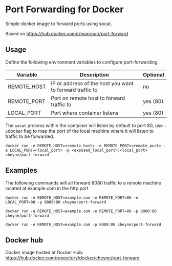 # Port Forwarding for Docker

Simple docker image to forward ports using socat.

Based on https://hub.docker.com/r/marcnuri/port-forward

## Usage

Define the following environment variables to configure port-forwarding.

| Variable    | Description                                              | Optional |
| ----------- | -------------------------------------------------------- | -------- |
| REMOTE_HOST | IP or address of the host you want to forward traffic to | no       |
| REMOTE_PORT | Port on remote host to forward traffic to                | yes (80) |
| LOCAL_PORT  | Port where container listens                             | yes (80) |

The `socat` process within the container will listen by default to port 80, use `-p`docker
flag to map the port of the local machine where it will listen to traffic to be forwarded.

```
docker run -e REMOTE_HOST=<remote_host> -e REMOTE_PORT=<remote_port> -e LOCAL_PORT=<local_port> -p <exposed_local_port>:<local_port> cheyne/port-forward
```

## Examples

The following commands will all forward 8080 traffic to a remote machine located at example.com
in the http port

```
docker run -e REMOTE_HOST=example.com -e REMOTE_PORT=80 -e LOCAL_PORT=80 -p 8080:80 cheyne/port-forward

docker run -e REMOTE_HOST=example.com -e REMOTE_PORT=80 -p 8080:80 cheyne/port-forward

docker run -e REMOTE_HOST=example.com -p 8080:80 cheyne/port-forward
```

## Docker hub

Docker image hosted at Docker Hub:
https://hub.docker.com/repository/docker/cheyne/port-forward
